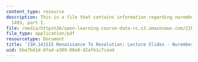 ```yaml
---
content_type: resource
description: This is a file that contains information regarding nuremberg chronicle,
  1493, part I.
file: /media/https%3A/open-learning-course-data-rc.s3.amazonaws.com/21h-141-renaissance-to-revolution-europe-1300-1800-spring-2015/bbe7bd1d8fada38908e8d2afb1c7caad_MIT21H_141S15_NurembergI.pdf
file_type: application/pdf
resourcetype: Document
title: '21H.141S15 Renaissance To Revolution: Lecture Slides - Nuremberg Chronicle'
uid: bbe7bd1d-8fad-a389-08e8-d2afb1c7caad
---
```

